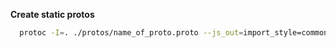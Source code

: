 **Create static protos**

```zsh
  protoc -I=. ./protos/name_of_proto.proto --js_out=import_style=commonjs,binary:./server --grpc_out=./server --plugin=protoc-gen-grpc=`which grpc_tools_node_protoc_plugin`
```
